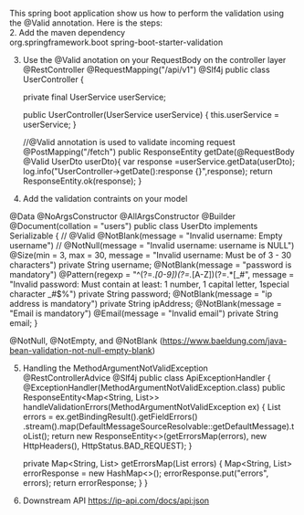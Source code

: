 This spring boot application show us how to perform the validation using the @Valid annotation.
Here is the steps:  
2.	Add the maven dependency  
<dependency>
    <groupId>org.springframework.boot</groupId>
    <artifactId>spring-boot-starter-validation</artifactId>
</dependency>  

3.	Use the @Valid anotation on your RequestBody on the controller layer  
@RestController
@RequestMapping("/api/v1")
@Slf4j
public class UserController {

    private final UserService userService;

    public UserController(UserService userService) {
        this.userService = userService;
    }

    //@Valid annotation is used to validate incoming request
    @PostMapping("/fetch")
    public ResponseEntity<UserResponse> getDate(@RequestBody @Valid UserDto userDto){
        var response =userService.getData(userDto);
        log.info("UserController->getDate():response {}",response);
        return ResponseEntity.ok(response);
    }  

4.	Add the validation contraints on your model  

@Data
@NoArgsConstructor
@AllArgsConstructor
@Builder
@Document(collation = "users")
public class UserDto implements Serializable {
   // @Valid
    @NotBlank(message = "Invalid username: Empty username")
   // @NotNull(message = "Invalid username: username is NULL")
    @Size(min = 3, max = 30, message = "Invalid username: Must be of 3 - 30 characters")
    private String username;
    @NotBlank(message = "password is mandatory")
    @Pattern(regexp = "^(?=.*[0-9])(?=.*[A-Z])(?=.*[_#$%]).{8,}$",
            message = "Invalid password: Must contain at least: 1 number, 1 capital letter, 1special character _#$%")
    private String password;
    @NotBlank(message = "ip address is mandatory")
    private String ipAddress;
    @NotBlank(message = "Email is mandatory")
    @Email(message = "Invalid email")
    private String email;
}

@NotNull, @NotEmpty, and @NotBlank  (https://www.baeldung.com/java-bean-validation-not-null-empty-blank)  

5.	Handling the MethodArgumentNotValidException
@RestControllerAdvice
@Slf4j
public class ApiExceptionHandler {
    @ExceptionHandler(MethodArgumentNotValidException.class)
    public ResponseEntity<Map<String, List<String>>> handleValidationErrors(MethodArgumentNotValidException ex) {
        List<String> errors = ex.getBindingResult().getFieldErrors()
                .stream().map(DefaultMessageSourceResolvable::getDefaultMessage).toList();
        return new ResponseEntity<>(getErrorsMap(errors), new HttpHeaders(), HttpStatus.BAD_REQUEST);
    }

    private Map<String, List<String>> getErrorsMap(List<String> errors) {
        Map<String, List<String>> errorResponse = new HashMap<>();
        errorResponse.put("errors", errors);
        return errorResponse;
    }
}

6. Downstream API
   https://ip-api.com/docs/api:json
